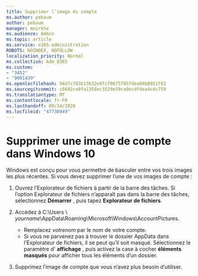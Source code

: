 ```yaml
---
title: Supprimer l’image du compte
ms.author: pebaum
author: pebaum
manager: mnirkhe
ms.audience: Admin
ms.topic: article
ms.service: o365-administration
ROBOTS: NOINDEX, NOFOLLOW
localization_priority: Normal
ms.collection: Adm_O365
ms.custom:
- "3452"
- "9001439"
ms.openlocfilehash: 94d7c783b13632e9fcf0875785fdeab8b8951f93
ms.sourcegitcommit: c6692ce0fa1358ec3529e59ca0ecdfdea4cdc759
ms.translationtype: MT
ms.contentlocale: fr-FR
ms.lasthandoff: 09/14/2020
ms.locfileid: "47730949"
---
```

# <a name="delete-an-account-picture-in-windows-10"></a>Supprimer une image de compte dans Windows 10

Windows est conçu pour vous permettre de basculer entre vos trois images les plus récentes. Si vous devez supprimer l’une de vos images de compte :

1. Ouvrez l’Explorateur de fichiers à partir de la barre des tâches. Si l’option Explorateur de fichiers n’apparaît pas dans la barre des tâches, sélectionnez **Démarrer** , puis tapez **Explorateur de fichiers**.

2. Accédez à C:\Users \\ *yourname*\AppData\Roaming\Microsoft\Windows\AccountPictures. 
    - Remplacez *votrenom* par le nom de votre compte.
    - Si vous ne parvenez pas à trouver le dossier AppData dans l’Explorateur de fichiers, il se peut qu’il soit masqué. Sélectionnez le paramètre d' **affichage** , puis activez la case à cocher **éléments masqués** pour afficher tous les éléments d’un dossier.

3. Supprimez l’image de compte que vous n’avez plus besoin d’utiliser.
 
 